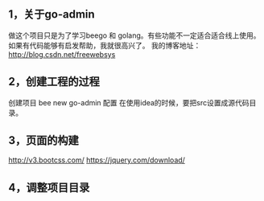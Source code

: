 ## 1，关于go-admin

做这个项目只是为了学习beego 和 golang。有些功能不一定适合适合线上使用。
如果有代码能够有启发帮助，我就很高兴了。
我的博客地址：
http://blog.csdn.net/freewebsys

## 2，创建工程的过程
创建项目
bee new go-admin
配置
在使用idea的时候，要把src设置成源代码目录。

## 3，页面的构建
http://v3.bootcss.com/
https://jquery.com/download/


## 4，调整项目目录

